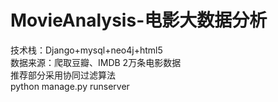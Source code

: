 # MovieAnalysis-电影大数据分析
技术栈：Django+mysql+neo4j+html5  
数据来源：爬取豆瓣、IMDB 2万条电影数据  
推荐部分采用协同过滤算法  
python manage.py runserver  
